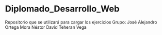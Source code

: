 # Diplomado_Desarrollo_Web
Repositorio que se utilizará para cargar los ejercicios 
Grupo: José Alejandro Ortega Mora 
Néstor David Teheran Vega
